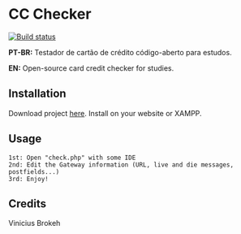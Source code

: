 # CC Checker

[![Build status](https://ci2.dot.net/job/dotnet_codeformatter/job/master/job/innerloop/badge/icon)](https://ci2.dot.net/job/dotnet_codeformatter/job/master/job/innerloop/)

**PT-BR:** Testador de cartão de crédito código-aberto para estudos. 

**EN:** Open-source card credit checker for studies.

## Installation

Download project [here](https://github.com/viniciusbrokeh/cc-checker/). Install on your website or XAMPP.

## Usage

```
1st: Open "check.php" with some IDE
2nd: Edit the Gateway information (URL, live and die messages, postfields...)
3rd: Enjoy!
```

## Credits

Vinicius Brokeh
